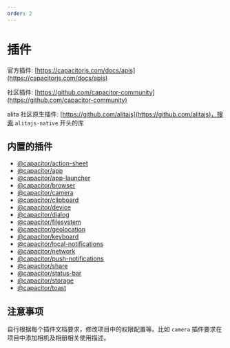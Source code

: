```yaml
---
order: 2
---
```


# 插件

官方插件: [https://capacitorjs.com/docs/apis](https://capacitorjs.com/docs/apis)

社区插件: [https://github.com/capacitor-community](https://github.com/capacitor-community)

alita 社区原生插件: [https://github.com/alitajs](https://github.com/alitajs)，搜索 `alitajs-native` 开头的库

## 内置的插件

- [@capacitor/action-sheet](https://capacitorjs.com/docs/apis/action-sheet)
- [@capacitor/app](https://capacitorjs.com/docs/apis/app)
- [@capacitor/app-launcher](https://capacitorjs.com/docs/apis/app-launcher)
- [@capacitor/browser](https://capacitorjs.com/docs/apis/browser)
- [@capacitor/camera](https://capacitorjs.com/docs/apis/camera)
- [@capacitor/clipboard](https://capacitorjs.com/docs/apis/clipboard)
- [@capacitor/device](https://capacitorjs.com/docs/apis/device)
- [@capacitor/dialog](https://capacitorjs.com/docs/apis/dialog)
- [@capacitor/filesystem](https://capacitorjs.com/docs/apis/filesystem)
- [@capacitor/geolocation](https://capacitorjs.com/docs/apis/geolocation)
- [@capacitor/keyboard](https://capacitorjs.com/docs/apis/keyboard)
- [@capacitor/local-notifications](https://capacitorjs.com/docs/apis/local-notifications)
- [@capacitor/network](https://capacitorjs.com/docs/apis/network)
- [@capacitor/push-notifications](https://capacitorjs.com/docs/apis/push-notifications)
- [@capacitor/share](https://capacitorjs.com/docs/apis/share)
- [@capacitor/status-bar](https://capacitorjs.com/docs/apis/status-bar)
- [@capacitor/storage](https://capacitorjs.com/docs/apis/storage)
- [@capacitor/toast](https://capacitorjs.com/docs/apis/toast)

## 注意事项

自行根据每个插件文档要求，修改项目中的权限配置等。比如 `camera` 插件要求在项目中添加相机及相册相关使用描述。
